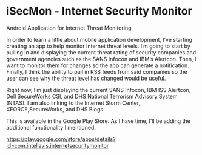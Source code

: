 iSecMon - Internet Security Monitor
=======

Android Application for Internet Threat Monitoring

In order to learn a little about mobile application development, I’ve starting creating an app to help monitor Internet threat levels. I’m going to start by pulling in and displaying the current threat rating of security companies and government agencies such as the SANS Infocon and IBM’s Alertcon. Then, I want to monitor them for changes so the app can generate a notification. Finally, I think the ability to pull in RSS feeds from said companies so the user can see why the threat level has changed would be useful.

Right now, I’m just displaying the current SANS Infocon, IBM ISS Alertcon, Dell SecureWorks CSI, and DHS National Terrorism Advisory System (NTAS). I am also linking to the Internet Storm Center, XFORCE,SecureWorks, and DHS Blogs.

This is available in the Google Play Store. As I have time, I’ll be adding the additional functionality I mentioned.

https://play.google.com/store/apps/details?id=com.intellavis.internetsecuritymonitor
